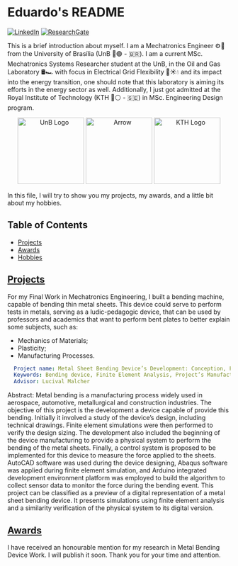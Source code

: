# Eduardo's README

[![LinkedIn](https://img.shields.io/badge/linkedin-%230077B5.svg?style=for-the-badge&logo=linkedin&logoColor=white)](https://www.linkedin.com/in/eduardo-l-ba774b209?lipi=urn%3Ali%3Apage%3Ad_flagship3_profile_view_base_contact_details%3B9W2xDkrrSeeQqL8gFbY1Jw%3D%3D)
[![ResearchGate](https://img.shields.io/badge/ResearchGate-00CCBB?style=for-the-badge&logo=ResearchGate&logoColor=white)](https://www.researchgate.net/profile/Eduardo_Liberato)


This is a brief introduction about myself. I am a Mechatronics Engineer ⚙️🔌 from the University of Brasília (UnB 🔵🟢 - 🇧🇷). I am a current MSc. Mechatronics Systems Researcher student at the UnB, in the Oil and Gas Laboratory 🛢️🏎️ with focus in Electrical Grid Flexibility 🔋☀️💧 and its impact into the energy transition, one should note that this laboratory is aiming its efforts in the energy sector as well. Additionally, I just got admitted at the Royal Institute of Technology (KTH 🔵⚪ - 🇸🇪) in MSc. Engineering Design program.

<p align="center">
  <img src="https://upload.wikimedia.org/wikipedia/commons/thumb/c/c3/Webysther_20160322_-_Logo_UnB_%28sem_texto%29.svg/220px-Webysther_20160322_-_Logo_UnB_%28sem_texto%29.svg.png" height="150" title="University of Brasília - UnB" alt="UnB Logo">
  <img src="https://encrypted-tbn0.gstatic.com/images?q=tbn:ANd9GcQjz1jHOlPklDcsqZT2pKI6v9L_jSMdBke50A&s" height="150" alt="Arrow">
  <img src="https://upload.wikimedia.org/wikipedia/en/thumb/e/e0/KTH_Royal_Institute_of_Technology_logo.svg/190px-KTH_Royal_Institute_of_Technology_logo.svg.png" height="150" alt="KTH Logo" title="Royal Institute of Technology - KTH">
</p>


In this file, I will try to show you my projects, my awards, and a little bit about my hobbies.


## Table of Contents

- [Projects](#projects)
- [Awards](#awards)
- [Hobbies](#hobbies)

## [Projects](#projects)

For my Final Work in Mechatronics Engineering, I built a bending machine, capable of bending thin metal sheets. This device could serve to perform tests in metals, serving as a ludic-pedagogic device, that can be used by professors and academics that want to perform bent plates to better explain some subjects, such as:

- Mechanics of Materials;
- Plasticity;
- Manufacturing Processes.



```yaml
  Project name: Metal Sheet Bending Device’s Development: Conception, Finite Element Analysis and Control System.
  Keywords: Bending device, Finite Element Analysis, Project’s Manufacturing, Control System.
  Advisor: Lucival Malcher
```
Abstract: Metal bending is a manufacturing process widely used in aerospace, automotive, metallurgical and construction industries. The objective of this project is the development a device capable of provide this bending. Initially it involved a study of the device’s design, including technical drawings. Finite element simulations were then performed to verify the design sizing. The development also included the beginning of the device manufacturing to provide a physical system to perform the bending of the metal sheets. Finally, a control system is proposed to be implemented for this device to measure the force applied to the sheets. AutoCAD software was used during the device designing, Abaqus software was applied during finite element simulation, and Arduino integrated development environment platform was employed to build the algorithm to collect sensor data to monitor the force during the bending event. This project can be classified as a preview of a digital representation of a metal sheet bending device. It presents simulations using finite element analysis and a similarity verification of the physical system to its digital version.

## [Awards](#awards)

I have received an honourable mention for my research in Metal Bending Device Work. I will publish it soon. Thank you for your time and attention.

